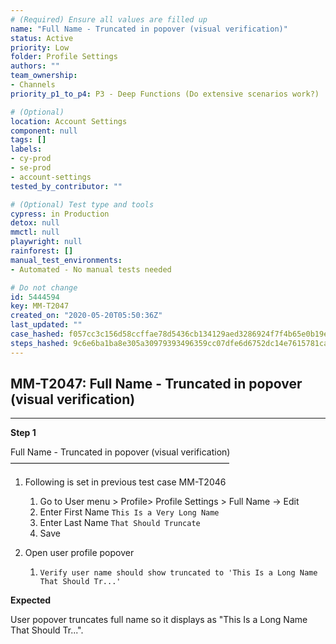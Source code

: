 ```yaml
---
# (Required) Ensure all values are filled up
name: "Full Name - Truncated in popover (visual verification)"
status: Active
priority: Low
folder: Profile Settings
authors: ""
team_ownership: 
- Channels
priority_p1_to_p4: P3 - Deep Functions (Do extensive scenarios work?)

# (Optional)
location: Account Settings
component: null
tags: []
labels: 
- cy-prod
- se-prod
- account-settings
tested_by_contributor: ""

# (Optional) Test type and tools
cypress: in Production
detox: null
mmctl: null
playwright: null
rainforest: []
manual_test_environments: 
- Automated - No manual tests needed

# Do not change
id: 5444594
key: MM-T2047
created_on: "2020-05-20T05:50:36Z"
last_updated: ""
case_hashed: f057cc3c156d58ccffae78d5436cb134129aed3286924f7f4b65e0b19e38d8f923fbc330b0b869e735b18e7adcf051d8
steps_hashed: 9c6e6ba1ba8e305a30979393496359cc07dfe6d6752dc14e7615781cabcf183c9929c461cc5d9551b84f669ed8eb0e30
---
```


<!-- (Auto-generated) Based on frontmatter's "key" and "name" -->

## MM-T2047: Full Name - Truncated in popover (visual verification)

---

**Step 1**

Full Name - Truncated in popover (visual verification)\
—————————————————————————

1. Following is set in previous test case MM-T2046

   1. Go to User menu > Profile> Profile Settings > Full Name -> Edit
   2. Enter First Name `This Is a Very Long Name`
   3. Enter Last Name `That Should Truncate`
   4. Save

2. Open user profile popover

   1. ```
      Verify user name should show truncated to 'This Is a Long Name That Should Tr...'
      ```

**Expected**

User popover truncates full name so it displays as "This Is a Long Name That Should Tr...".
